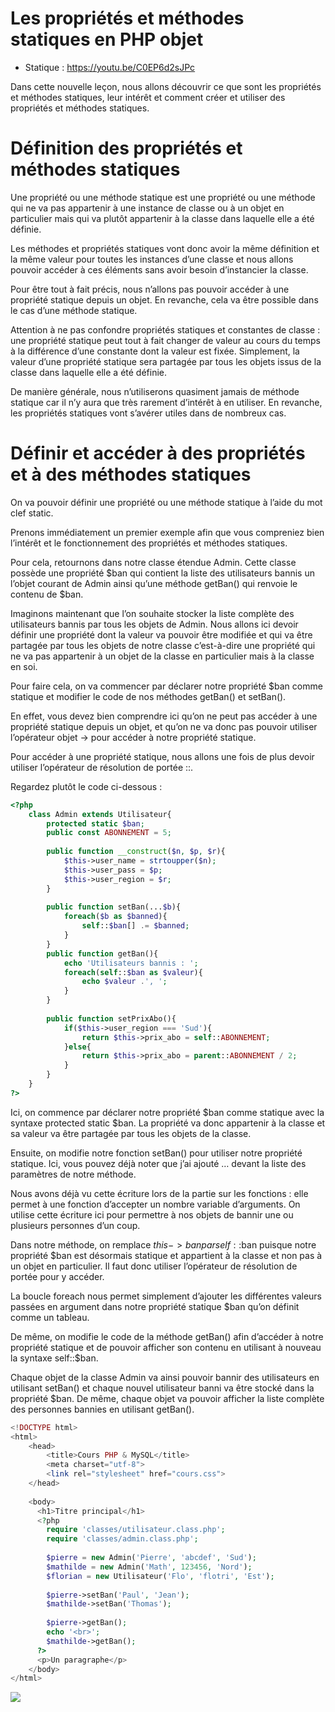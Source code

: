 # Les propriétés et méthodes statiques en PHP objet

- Statique : https://youtu.be/C0EP6d2sJPc

Dans cette nouvelle leçon, nous allons découvrir ce que sont les propriétés et méthodes statiques, leur intérêt et comment créer et utiliser des propriétés et méthodes statiques.

# Définition des propriétés et méthodes statiques

Une propriété ou une méthode statique est une propriété ou une méthode qui ne va pas appartenir à une instance de classe ou à un objet en particulier mais qui va plutôt appartenir à la classe dans laquelle elle a été définie.

Les méthodes et propriétés statiques vont donc avoir la même définition et la même valeur pour toutes les instances d’une classe et nous allons pouvoir accéder à ces éléments sans avoir besoin d’instancier la classe.

Pour être tout à fait précis, nous n’allons pas pouvoir accéder à une propriété statique depuis un objet. En revanche, cela va être possible dans le cas d’une méthode statique.

Attention à ne pas confondre propriétés statiques et constantes de classe : une propriété statique peut tout à fait changer de valeur au cours du temps à la différence d’une constante dont la valeur est fixée. Simplement, la valeur d’une propriété statique sera partagée par tous les objets issus de la classe dans laquelle elle a été définie.

De manière générale, nous n’utiliserons quasiment jamais de méthode statique car il n’y aura que très rarement d’intérêt à en utiliser. En revanche, les propriétés statiques vont s’avérer utiles dans de nombreux cas.

# Définir et accéder à des propriétés et à des méthodes statiques

On va pouvoir définir une propriété ou une méthode statique à l’aide du mot clef static.

Prenons immédiatement un premier exemple afin que vous compreniez bien l’intérêt et le fonctionnement des propriétés et méthodes statiques.

Pour cela, retournons dans notre classe étendue Admin. Cette classe possède une propriété $ban qui contient la liste des utilisateurs bannis un l’objet courant de Admin ainsi qu’une méthode getBan() qui renvoie le contenu de $ban.

Imaginons maintenant que l’on souhaite stocker la liste complète des utilisateurs bannis par tous les objets de Admin. Nous allons ici devoir définir une propriété dont la valeur va pouvoir être modifiée et qui va être partagée par tous les objets de notre classe c’est-à-dire une propriété qui ne va pas appartenir à un objet de la classe en particulier mais à la classe en soi.

Pour faire cela, on va commencer par déclarer notre propriété $ban comme statique et modifier le code de nos méthodes getBan() et setBan().

En effet, vous devez bien comprendre ici qu’on ne peut pas accéder à une propriété statique depuis un objet, et qu’on ne va donc pas pouvoir utiliser l’opérateur objet -> pour accéder à notre propriété statique.

Pour accéder à une propriété statique, nous allons une fois de plus devoir utiliser l’opérateur de résolution de portée ::.

Regardez plutôt le code ci-dessous :

```php
<?php
    class Admin extends Utilisateur{
        protected static $ban;
        public const ABONNEMENT = 5;
        
        public function __construct($n, $p, $r){
            $this->user_name = strtoupper($n);
            $this->user_pass = $p;
            $this->user_region = $r;
        }
        
        public function setBan(...$b){
            foreach($b as $banned){
                self::$ban[] .= $banned;
            }
        }
        public function getBan(){
            echo 'Utilisateurs bannis : ';
            foreach(self::$ban as $valeur){
                echo $valeur .', ';
            }
        }
        
        public function setPrixAbo(){
            if($this->user_region === 'Sud'){
                return $this->prix_abo = self::ABONNEMENT;
            }else{
                return $this->prix_abo = parent::ABONNEMENT / 2;
            }
        }
    }
?>
```
 
Ici, on commence par déclarer notre propriété $ban comme statique avec la syntaxe protected static $ban. La propriété va donc appartenir à la classe et sa valeur va être partagée par tous les objets de la classe.

Ensuite, on modifie notre fonction setBan() pour utiliser notre propriété statique. Ici, vous pouvez déjà noter que j’ai ajouté … devant la liste des paramètres de notre méthode.

Nous avons déjà vu cette écriture lors de la partie sur les fonctions : elle permet à une fonction d’accepter un nombre variable d’arguments. On utilise cette écriture ici pour permettre à nos objets de bannir une ou plusieurs personnes d’un coup.

Dans notre méthode, on remplace $this->ban par self::$ban puisque notre propriété $ban est désormais statique et appartient à la classe et non pas à un objet en particulier. Il faut donc utiliser l’opérateur de résolution de portée pour y accéder.

La boucle foreach nous permet simplement d’ajouter les différentes valeurs passées en argument dans notre propriété statique $ban qu’on définit comme un tableau.

De même, on modifie le code de la méthode getBan() afin d’accéder à notre propriété statique et de pouvoir afficher son contenu en utilisant à nouveau la syntaxe self::$ban.

Chaque objet de la classe Admin va ainsi pouvoir bannir des utilisateurs en utilisant setBan() et chaque nouvel utilisateur banni va être stocké dans la propriété $ban. De même, chaque objet va pouvoir afficher la liste complète des personnes bannies en utilisant getBan().

```php
<!DOCTYPE html>
<html>
    <head>
        <title>Cours PHP & MySQL</title>
        <meta charset="utf-8">
        <link rel="stylesheet" href="cours.css">
    </head>
    
    <body>
      <h1>Titre principal</h1>
      <?php
        require 'classes/utilisateur.class.php';
        require 'classes/admin.class.php';
        
        $pierre = new Admin('Pierre', 'abcdef', 'Sud');
        $mathilde = new Admin('Math', 123456, 'Nord');
        $florian = new Utilisateur('Flo', 'flotri', 'Est');
        
        $pierre->setBan('Paul', 'Jean');
        $mathilde->setBan('Thomas');
        
        $pierre->getBan();
        echo '<br>';
        $mathilde->getBan();
      ?>
      <p>Un paragraphe</p>
    </body>
</html>
```

![](https://www.pierre-giraud.com/wp-content/uploads/2019/05/php-objet-utilisation-propriete-methode-statique-resultat.png)